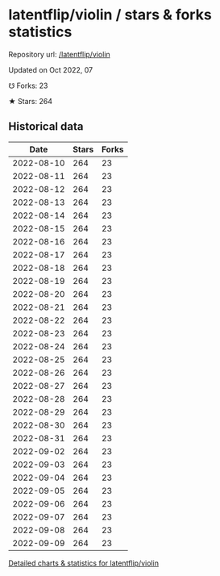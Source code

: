 # latentflip/violin / stars & forks statistics

Repository url: [/latentflip/violin](https://github.com/latentflip/violin)

Updated on Oct 2022, 07

☋ Forks: 23

★ Stars: 264

## Historical data
| Date | Stars | Forks |
|------|-------|-------|
| 2022-08-10 | 264 | 23 | 
| 2022-08-11 | 264 | 23 | 
| 2022-08-12 | 264 | 23 | 
| 2022-08-13 | 264 | 23 | 
| 2022-08-14 | 264 | 23 | 
| 2022-08-15 | 264 | 23 | 
| 2022-08-16 | 264 | 23 | 
| 2022-08-17 | 264 | 23 | 
| 2022-08-18 | 264 | 23 | 
| 2022-08-19 | 264 | 23 | 
| 2022-08-20 | 264 | 23 | 
| 2022-08-21 | 264 | 23 | 
| 2022-08-22 | 264 | 23 | 
| 2022-08-23 | 264 | 23 | 
| 2022-08-24 | 264 | 23 | 
| 2022-08-25 | 264 | 23 | 
| 2022-08-26 | 264 | 23 | 
| 2022-08-27 | 264 | 23 | 
| 2022-08-28 | 264 | 23 | 
| 2022-08-29 | 264 | 23 | 
| 2022-08-30 | 264 | 23 | 
| 2022-08-31 | 264 | 23 | 
| 2022-09-02 | 264 | 23 | 
| 2022-09-03 | 264 | 23 | 
| 2022-09-04 | 264 | 23 | 
| 2022-09-05 | 264 | 23 | 
| 2022-09-06 | 264 | 23 | 
| 2022-09-07 | 264 | 23 | 
| 2022-09-08 | 264 | 23 | 
| 2022-09-09 | 264 | 23 | 


[Detailed charts & statistics for latentflip/violin](https://reviewgithub.com/rep/latentflip/violin)
